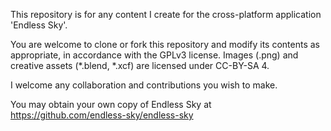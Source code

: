 This repository is for any content I create for the cross-platform application 'Endless Sky'.

You are welcome to clone or fork this repository and modify its contents as appropriate, in accordance with the GPLv3 license.
Images (.png) and creative assets (*.blend, *.xcf) are licensed under CC-BY-SA 4.

I welcome any collaboration and contributions you wish to make.

You may obtain your own copy of Endless Sky at https://github.com/endless-sky/endless-sky
